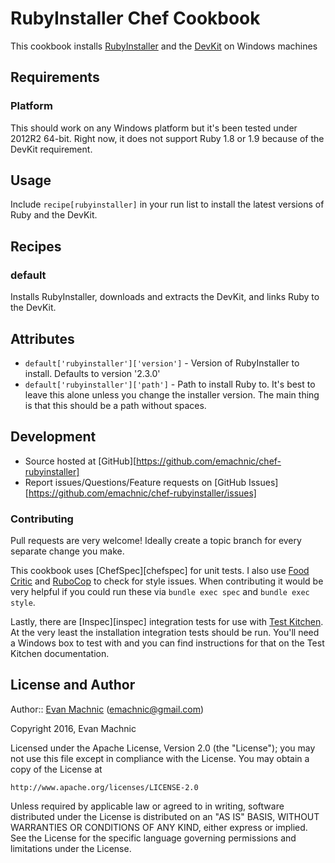 # RubyInstaller Chef Cookbook

This cookbook installs [RubyInstaller](http://rubyinstaller.org/) and the
[DevKit](https://github.com/oneclick/rubyinstaller/wiki/Development-Kit) on
Windows machines

## Requirements

### Platform

This should work on any Windows platform but it's been tested under 2012R2 64-bit.
Right now, it does not support Ruby 1.8 or 1.9 because of the DevKit requirement.

## Usage

Include `recipe[rubyinstaller]` in your run list to install the latest versions of
Ruby and the DevKit.

## Recipes

### default

Installs RubyInstaller, downloads and extracts the DevKit, and links Ruby to the DevKit.

## Attributes

- `default['rubyinstaller']['version']` - Version of RubyInstaller to install. Defaults
to version '2.3.0'
- `default['rubyinstaller']['path']` - Path to install Ruby to. It's best to leave this
alone unless you change the installer version. The main thing is that this should be a
path without spaces.

## Development

* Source hosted at [GitHub][https://github.com/emachnic/chef-rubyinstaller]
* Report issues/Questions/Feature requests on [GitHub Issues][https://github.com/emachnic/chef-rubyinstaller/issues]

### Contributing

Pull requests are very welcome! Ideally create a topic branch for every
separate change you make.

This cookbook uses [ChefSpec][chefspec] for unit tests. I also use [Food
Critic][foodcritic] and [RuboCop][rubocop] to check for style issues.
When contributing it would be very helpful if you could run these via
`bundle exec spec` and `bundle exec style`.

Lastly, there are [Inspec][inspec] integration tests for use
with [Test Kitchen][testkitchen]. At the very least the installation
integration tests should be run. You'll need a Windows box to test with
and you can find instructions for that on the Test Kitchen documentation.

## License and Author

Author:: [Evan Machnic][evanmachnic] (<emachnic@gmail.com>)

Copyright 2016, Evan Machnic

Licensed under the Apache License, Version 2.0 (the "License");
you may not use this file except in compliance with the License.
You may obtain a copy of the License at

    http://www.apache.org/licenses/LICENSE-2.0

Unless required by applicable law or agreed to in writing, software
distributed under the License is distributed on an "AS IS" BASIS,
WITHOUT WARRANTIES OR CONDITIONS OF ANY KIND, either express or implied.
See the License for the specific language governing permissions and
limitations under the License.

[evanmachnic]:        https://github.com/emachnic
[chefsepc]:           https://github.com/sethvargo/chefspec
[foodcritic]:         https://github.com/acrmp/foodcritic
[rubocop]:            https://github.com/bbatsov/rubocop
[serverspec]:         https://github.com/serverspec/serverspec
[testkitchen]:        https://github.com/test-kitchen/test-kitchen
